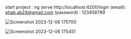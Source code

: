 start project : ng serve  http://localhost:4200/login     (email): ehab.ab24@gmail.com (password) : 123456789    


![Screenshot 2023-12-06 175700](https://github.com/ehababuresh/custmer-project/assets/110368166/0a6297b5-826e-4c84-a0a5-920626c5fb23)


![Screenshot 2023-12-06 175451](https://github.com/ehababuresh/custmer-project/assets/110368166/c0ccda6b-c0b4-4919-80cd-5cb963e61878)
